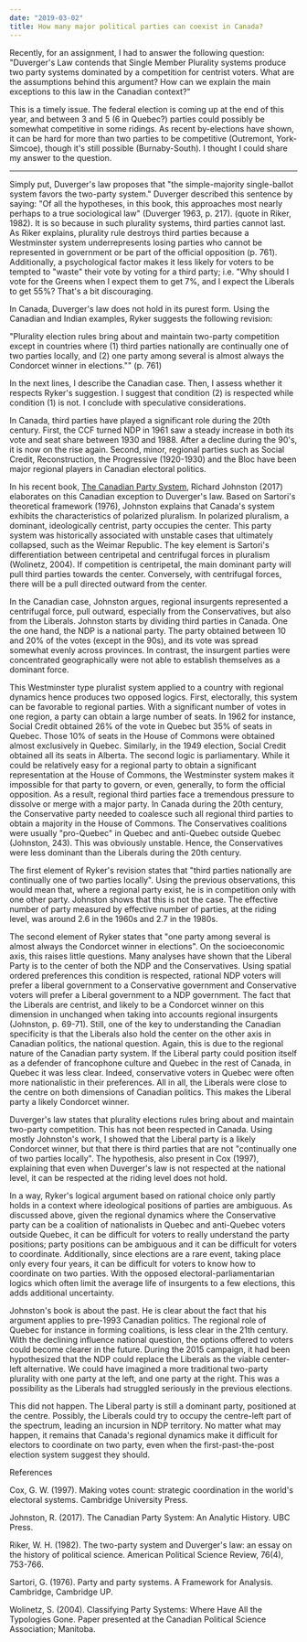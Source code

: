 ```yaml
---
date: "2019-03-02"
title: How many major political parties can coexist in Canada? 
---
```


Recently, for an assignment, I had to answer the following question: "Duverger's Law contends that Single Member Plurality systems produce two party systems dominated by a competition for centrist voters. What are the assumptions behind this argument? How can we explain the main exceptions to this law in the Canadian context?"

This is a timely issue. The federal election is coming up at the end of this year, and between 3 and 5 (6 in Quebec?) parties could possibly be somewhat competitive in some ridings. As recent by-elections have shown, it can be hard for more than two parties to be competitive (Outremont, York-Simcoe), though it's still possible (Burnaby-South). I thought I could share my answer to the question.

-- -- --

Simply put, Duverger's law proposes that "the simple-majority single-ballot system favors the two-party system." Duverger described this sentence by saying: "Of all the hypotheses, in this book, this approaches most nearly perhaps to a true sociological law" (Duverger 1963, p. 217). (quote in Riker, 1982). It is so because in such plurality systems, third parties cannot last. As Riker explains, plurality rule destroys third parties because a Westminster system underrepresents losing parties who cannot be represented in government or be part of the official opposition (p. 761). Additionally, a psychological factor makes it less likely for voters to be tempted to "waste" their vote by voting for a third party; i.e. "Why should I vote for the Greens when I expect them to get 7%, and I expect the Liberals to get 55%? That's a bit discouraging.

In Canada, Duverger's law does not hold in its purest form. Using the Canadian and Indian examples, Ryker suggests the following revision: 

"Plurality election rules bring about and maintain two-party competition except in countries where (1) third parties nationally are continually one of two parties locally, and (2) one party among several is almost always the Condorcet winner in elections."" (p. 761)

In the next lines, I describe the Canadian case. Then, I assess whether it respects Ryker's suggestion. I suggest that condition (2) is respected while condition (1) is not. I conclude with speculative considerations.

In Canada, third parties have played a significant role during the 20th century. First, the CCF turned NDP in 1961 saw a steady increase in both its vote and seat share between 1930 and 1988. After a decline during the 90's, it is now on the rise again. Second, minor, regional parties such as Social Credit, Reconstruction, the Progressive (1920-1930) and the Bloc have been major regional players in Canadian electoral politics. 

In his recent book, [The Canadian Party System]( https://www.ubcpress.ca/the-canadian-party-system), Richard Johnston (2017) elaborates on this Canadian exception to Duverger's law. Based on Sartori's theoretical framework (1976), Johnston explains that Canada's system exhibits the characteristics of polarized pluralism. In polarized pluralism, a dominant, ideologically centrist, party occupies the center. This party system was historically associated with unstable cases that ultimately collapsed, such as the Weimar Republic. The key element is Sartori's differentiation between centripetal and centrifugal forces in pluralism (Wolinetz, 2004). If competition is centripetal, the main dominant party will pull third parties towards the center.  Conversely, with centrifugal forces, there will be a pull directed outward from the center. 

In the Canadian case, Johnston argues, regional insurgents represented a centrifugal force, pull outward, especially from the Conservatives, but also from the Liberals. Johnston starts by dividing third parties in Canada. One the one hand, the NDP is a national party. The party obtained between 10 and 20% of the votes (except in the 90s), and its vote was spread somewhat evenly across provinces. In contrast, the insurgent parties were concentrated geographically were not able to establish themselves as a dominant force. 

This Westminster type pluralist system applied to a country with regional dynamics hence produces two opposed logics. First, electorally, this system can be favorable to regional parties. With a significant number of votes in one region, a party can obtain a large number of seats. In 1962 for instance, Social Credit obtained 26% of the vote in Quebec but 35% of seats in Quebec.  Those 10% of seats in the House of Commons were obtained almost exclusively in Quebec.  Similarly, in the 1949 election, Social Credit obtained all its seats in Alberta. The second logic is parliamentary. While it could be relatively easy for a regional party to obtain a significant representation at the House of Commons, the Westminster system makes it impossible for that party to govern, or even, generally, to form the official opposition. As a result, regional third parties face a tremendous pressure to dissolve or merge with a major party. In Canada during the 20th century, the Conservative party needed to coalesce such all regional third parties to obtain a majority in the House of Commons. The Conservatives coalitions were usually "pro-Quebec" in Quebec and anti-Quebec outside Quebec (Johnston, 243). This was obviously unstable. Hence, the Conservatives were less dominant than the Liberals during the 20th century. 

The first element of Ryker's revision states that "third parties nationally are continually one of two parties locally". Using the previous observations, this would mean that, where a regional party exist, he is in competition only with one other party. Johnston shows that this is not the case. The effective number of party measured by effective number of parties, at the riding level, was around 2.6 in the 1960s and 2.7 in the 1980s. 

The second element of Ryker states that "one party among several is almost always the Condorcet winner in elections". On the socioeconomic axis, this raises little questions. Many analyses have shown that the Liberal Party is to the center of both the NDP and the Conservatives. Using spatial ordered preferences this condition is respected, rational NDP voters will prefer a liberal government to a Conservative government and Conservative voters will prefer a Liberal government to a NDP government. The fact that the Liberals are centrist, and likely to be a Condorcet winner on this dimension in unchanged when taking into accounts regional insurgents (Johnston, p. 69-71). Still, one of the key to understanding the Canadian specificity is that the Liberals also hold the center on the other axis in Canadian politics, the national question. Again, this is due to the regional nature of the Canadian party system. If the Liberal party could position itself as a defender of francophone culture and Quebec in the rest of Canada, in Quebec it was less clear. Indeed, conservative voters in Quebec were often more nationalistic in their preferences. All in all, the Liberals were close to the centre on both dimensions of Canadian politics. This makes the Liberal party a likely Condorcet winner.

Duverger's law states that plurality elections rules bring about and maintain two-party competition. This has not been respected in Canada.  Using mostly Johnston's work, I showed that the Liberal party is a likely Condorcet winner, but that there is third parties that are not "continually one of two parties locally". The hypothesis, also present in Cox (1997), explaining that even when Duverger's law is not respected at the national level, it can be respected at the riding level does not hold.

In a way, Ryker's logical argument based on rational choice only partly holds in a context where ideological positions of parties are ambiguous. As discussed above, given the regional dynamics where the Conservative party can be a coalition of nationalists in Quebec and anti-Quebec voters outside Quebec, it can be difficult for voters to really understand the party positions; party positions can be ambiguous and it can be difficult for voters to coordinate. Additionally, since elections are a rare event, taking place only every four years, it can be difficult for voters to know how to coordinate on two parties. With the opposed electoral-parliamentarian logics which often limit the average life of insurgents to a few elections, this adds additional uncertainty.

Johnston's book is about the past. He is clear about the fact that his argument applies to pre-1993 Canadian politics. The regional role of Quebec for instance in forming coalitions, is less clear in the 21th century. With the declining influence national question, the options offered to voters could become clearer in the future. During the 2015 campaign, it had been hypothesized that the NDP could replace the Liberals as the viable center-left alternative. We could have imagined a more traditional two-party plurality with one party at the left, and one party at the right. This was a possibility as the Liberals had struggled seriously in the previous elections. 

This did not happen. The Liberal party is still a dominant party, positioned at the centre. Possibly, the Liberals could try to occupy the centre-left part of the spectrum, leading an incursion in NDP territory. No matter what may happen, it remains that Canada's regional dynamics make it difficult for electors to coordinate on two party, even when the first-past-the-post election system suggest they should.

References

Cox, G. W. (1997). Making votes count: strategic coordination in the world's electoral systems. Cambridge University Press.

Johnston, R. (2017). The Canadian Party System: An Analytic History. UBC Press.

Riker, W. H. (1982). The two-party system and Duverger's law: an essay on the history of political science. American Political Science Review, 76(4), 753-766.

Sartori, G. (1976). Party and party systems. A Framework for Analysis. Cambridge, Cambridge UP.

Wolinetz, S. (2004). Classifying Party Systems: Where Have All the Typologies Gone. Paper presented at the Canadian Political Science Association; Manitoba.